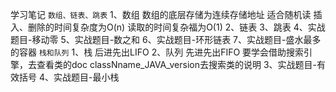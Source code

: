 学习笔记
`数组、链表、跳表`
1、数组
数组的底层存储为连续存储地址
适合随机读
插入、删除的时间复杂度为O(n)
读取的时间复杂福为O(1)
2、链表
3、跳表
4、实战题目-移动零
5、实战题目-数之和
6、实战题目-环形链表
7、实战题目-盛水最多的容器
`栈和队列`
1、栈
后进先出LIFO
2、队列
先进先出FIFO
要学会借助搜索引擎，去查看类的doc
classNname_JAVA_version去搜索类的说明
3、实战题目-有效括号
4、实战题目-最小栈